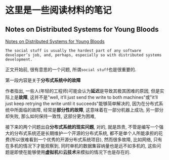 # 这里是一些阅读材料的笔记

## Notes on Distributed Systems for Young Bloods

[Notes on Distributed Systems for Young Bloods](https://www.somethingsimilar.com/2013/01/14/notes-on-distributed-systems-for-young-bloods/)

```
The social stuff is usually the hardest part of any software developer’s job, and, perhaps, especially so with distributed systems development.
```

正文开始前,  很有意思的一个问题,  所谓`social stuff`也是很重要的.

第一段内容是关于**分布式系统中的故障**

作者指出, 一些人(年轻的工程师)可能会认为**延迟**是导致其极其困难的原因, 但是实际上是**故障**, 这并不是"well, it’ll just send the write to both machines"或"it’ll just keep retrying the write until it succeeds"能够简单解决的, 因为在分布式系统中所面临的故障, 经常是**部分性的故障**, 这意味着在一部分机器上成功, 另一部分却失败, 那么如何保持一致性, 这部分更为困难,

接下来的两个问题出自**分布式系统的现实问题**, 对的, 就是昂贵, 不管是编写一个强大的分布式系统还是长期维护一个开源的分布式系统, 都不是单个人所能承担的花费(所以很难看到一个优秀的开源分布式系统项目), 然而很多故障, 比如网络, 只有在多机的情况下才能观察到, 同时单机的数据集容纳量也是远不如多机的, 这些问题是即使在能够使用**虚拟机**和**云技术**来模拟的情况下也是存在的.